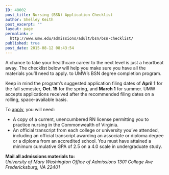 ```yaml
---
ID: 48002
post_title: Nursing (BSN) Application Checklist
author: Shelley Keith
post_excerpt: ""
layout: page
permalink: >
  http://www.umw.edu/admissions/adult/bsn/bsn-checklist/
published: true
post_date: 2015-08-12 08:43:54
---
```

A chance to take your healthcare career to the next level is just a heartbeat away. The checklist below will help you make sure you have all the materials you’ll need to apply. to UMW’s BSN degree completion program.

Keep in mind the program’s suggested application filing dates of <strong>April 1</strong> for the fall semester, <strong>Oct. 15</strong> for the spring, and <strong>March 1</strong> for summer. UMW accepts applications received after the recommended filing dates on a rolling, space-available basis.

To <a href="https://apply.transfer.commonapp.org/applicant-ux/#/login">apply</a>, you will need:
<ul>
 	<li>A copy of a current, unencumbered RN license permitting you to practice nursing in the Commonwealth of Virginia.</li>
 	<li>An official transcript from each college or university you’ve attended, including an official transcript awarding an associate or diploma degree or a diploma from an accredited school. You must have attained a minimum cumulative GPA of 2.5 on a 4.0 scale in undergraduate study.</li>
</ul>
<strong>Mail all admissions materials to:</strong>

<address>University of Mary Washington
Office of Admissions
1301 College Ave
Fredericksburg, VA 22401</address>
